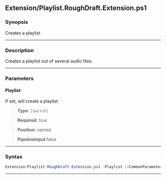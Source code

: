 
Extension/Playlist.RoughDraft.Extension.ps1
-------------------------------------------
### Synopsis
Creates a playlist

---
### Description

Creates a playlist out of several audio files.

---
### Parameters
#### **Playlist**

If set, will create a playlist



> **Type**: ```[Switch]```

> **Required**: true

> **Position**: named

> **PipelineInput**:false



---
### Syntax
```PowerShell
Extension/Playlist.RoughDraft.Extension.ps1 -Playlist [<CommonParameters>]
```
---




